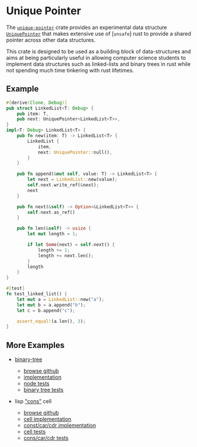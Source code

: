 # Unique Pointer

The [`unique-pointer`](https://crates.io/crates/unique-pointer) crate provides an experimental data structure
[`UniquePointer`](https://docs.rs/unique-pointer/0.1.0/unique_pointer/unique_pointer/struct.UniquePointer.html) that makes extensive use of [`unsafe`] rust to
provide a shared pointer across other data structures.

This crate is designed to be used as a building block of
data-structures and aims at being particularly useful in allowing
computer science students to implement data structures such as
linked-lists and binary trees in rust while not spending much time
tinkering with rust lifetimes.


## Example

```rust
#[derive(Clone, Debug)]
pub struct LinkedList<T: Debug> {
    pub item: T,
    pub next: UniquePointer<LinkedList<T>>,
}
impl<T: Debug> LinkedList<T> {
    pub fn new(item: T) -> LinkedList<T> {
        LinkedList {
            item,
            next: UniquePointer::null(),
        }
    }

    pub fn append(&mut self, value: T) -> LinkedList<T> {
        let next = LinkedList::new(value);
        self.next.write_ref(&next);
        next
    }

    pub fn next(&self) -> Option<&LinkedList<T>> {
        self.next.as_ref()
    }

    pub fn len(&self) -> usize {
        let mut length = 1;

        if let Some(next) = self.next() {
            length += 1;
            length += next.len();
        }
        length
    }
}

#[test]
fn test_linked_list() {
    let mut a = LinkedList::new("a");
    let mut b = a.append("b");
    let c = b.append("c");

    assert_equal!(a.len(), 3);
}
```





## More Examples

- [binary-tree](https://en.wikipedia.org/wiki/Binary_tree)
  - [browse github](https://github.com/gabrielfalcao/unique-pointer/tree/f128dc4d3a1b116f152eb193ceeee8437a1a082e/examples/binary-tree)
  - [implementation](https://github.com/gabrielfalcao/unique-pointer/tree/f128dc4d3a1b116f152eb193ceeee8437a1a082e/examples/binary-tree/src/node.rs)
  - [node tests](https://github.com/gabrielfalcao/unique-pointer/tree/f128dc4d3a1b116f152eb193ceeee8437a1a082e/examples/binary-tree/tests/test_node.rs)
  - [binary tree tests](https://github.com/gabrielfalcao/unique-pointer/tree/f128dc4d3a1b116f152eb193ceeee8437a1a082e/examples/binary-tree/tests/test_binary_tree.rs)

- lisp ["cons"](https://en.wikipedia.org/wiki/Cons) cell
  - [browse github](https://github.com/gabrielfalcao/unique-pointer/tree/f128dc4d3a1b116f152eb193ceeee8437a1a082e/examples/lisp-cons-cell)
  - [cell implementation](https://github.com/gabrielfalcao/unique-pointer/tree/f128dc4d3a1b116f152eb193ceeee8437a1a082e/examples/lisp-cons-cell/src/cell.rs)
  - [const/car/cdr implementation](https://github.com/gabrielfalcao/unique-pointer/tree/f128dc4d3a1b116f152eb193ceeee8437a1a082e/examples/lisp-cons-cell/src/cons.rs)
  - [cell tests](https://github.com/gabrielfalcao/unique-pointer/tree/f128dc4d3a1b116f152eb193ceeee8437a1a082e/examples/lisp-cons-cell/tests/test_cell.rs)
  - [cons/car/cdr tests](https://github.com/gabrielfalcao/unique-pointer/tree/f128dc4d3a1b116f152eb193ceeee8437a1a082e/examples/lisp-cons-cell/tests/test_cons.rs)
